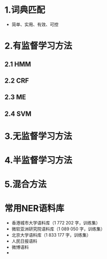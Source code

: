 # 1.词典匹配

- 简单、实用、有效、可控

# 2.有监督学习方法

## 2.1 HMM

## 2.2 CRF

## 2.3 ME

## 2.4 SVM

# 3.无监督学习方法

# 4.半监督学习方法

# 5.混合方法





# 常用NER语料库

- 香港城市大学语料库（1 772 202 字，训练集）
- 微软亚洲研究院语料库（1 089 050 字，训练集）
- 北京大学语料库（1 833 177 字，训练集）
- 人民日报语料
- 微博语料
- ​